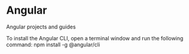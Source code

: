 # Angular

Angular projects and guides

To install the Angular CLI, open a terminal window and run the following command:
npm install -g @angular/cli
